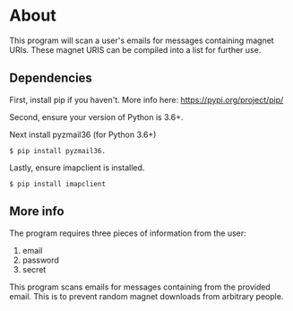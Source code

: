 # About
This program will scan a user's emails for messages containing magnet URIs. These magnet URIS can be compiled into a list for further use.
## Dependencies

First, install pip if you haven't. More info here:
https://pypi.org/project/pip/

Second, ensure your version of Python is 3.6+. 

Next install pyzmail36 (for Python 3.6+)
``` 
$ pip install pyzmail36.
```

Lastly, ensure imapclient is installed.
```
$ pip install imapclient
```

## More info
The program requires three pieces of information from the user:
  1. email <string>
  2. password <string>
  3. secret <string>
  
This program scans emails for messages containing <secret> from the provided email.
This is to prevent random magnet downloads from arbitrary people.
